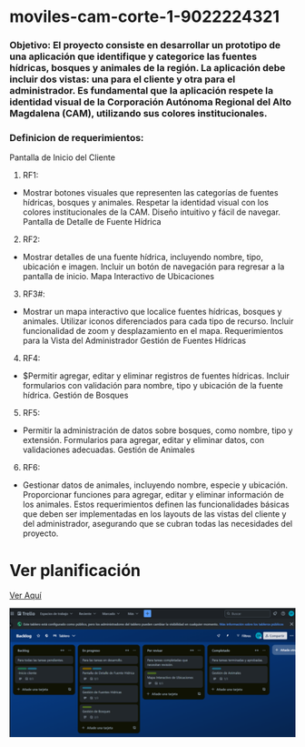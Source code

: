 # moviles-cam-corte-1-9022224321


### Objetivo: El proyecto consiste en desarrollar un prototipo de una aplicación que identifique y categorice las fuentes hídricas, bosques y animales de la región. La aplicación debe incluir dos vistas: una para el cliente y otra para el administrador. Es fundamental que la aplicación respete la identidad visual de la Corporación Autónoma Regional del Alto Magdalena (CAM), utilizando sus colores institucionales.

### Definicion de requerimientos:

Pantalla de Inicio del Cliente

1. RF1:
* Mostrar botones visuales que representen las categorías de fuentes hídricas, bosques y animales.
Respetar la identidad visual con los colores institucionales de la CAM.
Diseño intuitivo y fácil de navegar.
Pantalla de Detalle de Fuente Hídrica

2. RF2:
* Mostrar detalles de una fuente hídrica, incluyendo nombre, tipo, ubicación e imagen.
Incluir un botón de navegación para regresar a la pantalla de inicio.
Mapa Interactivo de Ubicaciones

3. RF3#:
* Mostrar un mapa interactivo que localice fuentes hídricas, bosques y animales.
Utilizar iconos diferenciados para cada tipo de recurso.
Incluir funcionalidad de zoom y desplazamiento en el mapa.
Requerimientos para la Vista del Administrador
Gestión de Fuentes Hídricas

4. RF4: 
* $Permitir agregar, editar y eliminar registros de fuentes hídricas.
Incluir formularios con validación para nombre, tipo y ubicación de la fuente hídrica.
Gestión de Bosques

5. RF5:

* Permitir la administración de datos sobre bosques, como nombre, tipo y extensión.
Formularios para agregar, editar y eliminar datos, con validaciones adecuadas.
Gestión de Animales

6. RF6:
* Gestionar datos de animales, incluyendo nombre, especie y ubicación.
Proporcionar funciones para agregar, editar y eliminar información de los animales.
Estos requerimientos definen las funcionalidades básicas que deben ser implementadas en los layouts de las vistas del cliente y del administrador, asegurando que se cubran todas las necesidades del proyecto.

# Ver planificación 
[Ver Aquí](https://trello.com/b/Reu2lY8S/backlog)

![alt text](image.png)



